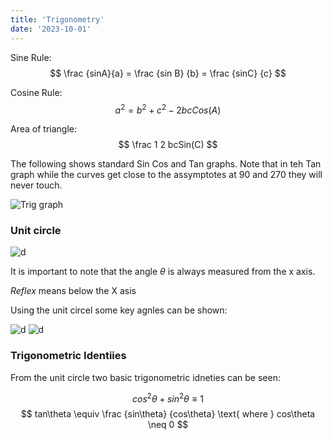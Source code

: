 ```yaml
---
title: 'Trigonometry'
date: '2023-10-01'
---
```


Sine Rule:
$$
\frac {sinA}{a} = \frac {sin B} {b} = \frac {sinC} {c}
$$

Cosine Rule:
$$
a^2=b^2+c^2 -2bcCos(A)
$$

Area of triangle:
$$
\frac 1 2 bcSin(C)
$$

The following shows standard Sin Cos and Tan graphs. Note that in teh Tan graph while the curves get close to the assymptotes at 90 and 270 they will never touch.

![Trig graph](/img/math/3.jpg)

### Unit circle

![d](/img/math/4.jpeg)

It is important to note that the angle $\theta$ is always measured from the x axis.

_Reflex_ means below the X asis

Using the unit circel some key agnles can be shown:

![d](/img/math/5.jpeg)
![d](/img/math/6.jpeg)

### Trigonometric Identiies

From the unit circle two basic trigonometric idneties can be seen:

$$
cos^2\theta + sin^2\theta \equiv 1
$$
$$
tan\theta \equiv \frac {sin\theta} {cos\theta} \text{ where } cos\theta \neq 0
$$
